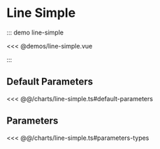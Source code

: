 # Line Simple

::: demo line-simple

<<< @demos/line-simple.vue

:::

## Default Parameters

<<< @@/charts/line-simple.ts#default-parameters

## Parameters

<<< @@/charts/line-simple.ts#parameters-types
